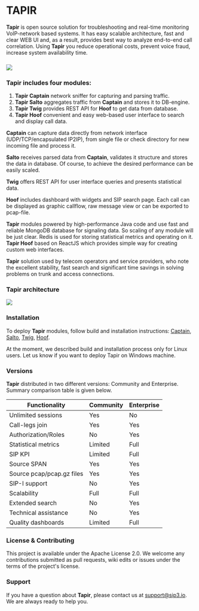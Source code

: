 # TAPIR #

**Tapir** is open source solution for troubleshooting and real-time monitoring VoIP-network based systems. 
It has easy scalable architecture, fast and clear WEB UI and, as a result, provides best way to analyze end-to-end 
call correlation. Using **Tapir** you reduce operational costs, prevent voice fraud, increase system availability 
time.

### ###

![](https://cloud.githubusercontent.com/assets/1871737/23656420/b089fe5e-034a-11e7-8244-4a2a7594ddd3.gif)

### Tapir includes four modules: ###

1. **Tapir Captain** network sniffer for capturing and parsing traffic.
2. **Tapir Salto** aggregates traffic from **Captain** and stores it to DB-engine.
3. **Tapir Twig** provides REST API for **Hoof** to get data from database.
4. **Tapir Hoof** convenient and easy web-based user interface to search and display call data.

**Captain** can capture data directly from network interface (UDP/TCP/encapsulated IP2IP), from single file 
or check directory for new incoming file and process it.

**Salto** receives parsed data from **Captain**, validates it structure and stores the data in database. 
Of course, to achieve the desired performance can be easily scaled. 

**Twig** offers REST API for user interface queries and presents statistical data.

**Hoof** includes dashboard with widgets and SIP search page. Each call can be displayed as graphic callflow, 
raw message view or can be exported to pcap-file.

**Tapir** modules powered by high-performance Java code and use fast and reliable MongoDB database for signaling data. 
So scaling of any module will be just clear. Redis is used for storing statistical metrics and operating on it. 
**Tapir Hoof** based on ReactJS which provides simple way for creating custom web interfaces.

**Tapir** solution used by telecom operators and service providers, who note the excellent stability, fast search 
and significant time savings in solving problems on trunk and access connections.

### Tapir architecture ###

![](https://cloud.githubusercontent.com/assets/1871737/23656460/ddd32c28-034a-11e7-90a8-a1ba4e55c079.png)

### Installation ###

To deploy **Tapir** modules, follow build and installation instructions: [Captain](https://github.com/sip3io/tapir/tree/master/captain "Captain Installation guide"), 
[Salto](https://github.com/sip3io/tapir/tree/master/salto "Salto Installation guide"), [Twig](https://github.com/sip3io/tapir/tree/master/twig "Twig Installation guide"), 
[Hoof](https://github.com/sip3io/tapir-hoof "Hoof Installation guide").

At the moment, we described build and installation process only for Linux users. Let us know if you want to deploy Tapir on Windows machine.

### Versions ###

**Tapir** distributed in two different versions: Community and Enterprise. Summary comparison table is given below.

| Functionality              | Community | Enterprise |
|----------------------------|-----------|------------|
| Unlimited sessions         | Yes       | No         |
| Сall-legs join             | Yes       | Yes        |
| Authorization/Roles        | No        | Yes        |
| Statistical metrics        | Limited   | Full       |
| SIP KPI                    | Limited   | Full       |
| Source SPAN                | Yes       | Yes        |
| Source pcap/pcap.gz files  | Yes       | Yes        |
| SIP-I support              | No        | Yes        |
| Scalability                | Full      | Full       |
| Extended search            | No        | Yes        |
| Technical assistance       | No        | Yes        |
| Quality dashboards         | Limited   | Full       |

### License & Contributing ###

This project is available under the Apache License 2.0. We welcome any contributions submitted as pull requests, 
wiki edits or issues under the terms of the project's license.

### Support ###

If you have a question about **Tapir**, please contact us at 
[support@sip3.io](mailto:support@sip3.io "send mail to tapir team"). We are always ready to help you.
